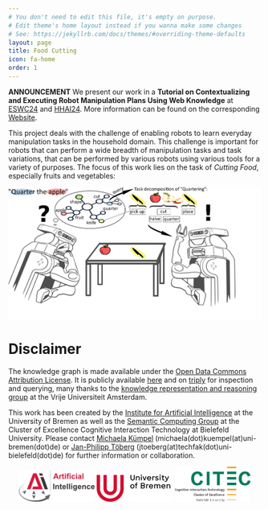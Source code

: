 ```yaml
---
# You don't need to edit this file, it's empty on purpose.
# Edit theme's home layout instead if you wanna make some changes
# See: https://jekyllrb.com/docs/themes/#overriding-theme-defaults
layout: page
title: Food Cutting
icon: fa-home
order: 1
---
```


**ANNOUNCEMENT**
We present our work in a **Tutorial on Contextualizing and Executing Robot Manipulation Plans Using Web Knowledge** at [ESWC24](https://2024.eswc-conferences.org/) and [HHAI24](https://hhai-conference.org/2024/).
More information can be found on the corresponding [Website](https://kr3-workshop.net/).



This project deals with the challenge of enabling robots to learn everyday manipulation tasks in the household domain.
This challenge is important for robots that can perform a wide breadth of manipulation tasks and task variations, that can be performed by various robots using various tools for a variety of purposes.
The focus of this work lies on the task of *Cutting Food*, especially fruits and vegetables:

<p align="center">
  <img src="assets/images/Motivation.jpg" width="800" alt="Enabling cognitive robots to cut food objects through an ontology"/><br>
</p>

# Disclaimer

The knowledge graph is made available under the [Open Data Commons Attribution License](http://opendatacommons.org/licenses/by/1.0/). It is publicly available [here](https://github.com/Food-Ninja/FoodCutting/blob/main/food_cutting.owl) and on [triply](https://api.krr.triply.cc/datasets/mkumpel/FruitCuttingKG/services/FruitCuttingKG/sparql) for inspection and querying, many thanks to the [knowledge representation and reasoning group](https://krr.cs.vu.nl/) at the Vrije Universiteit Amsterdam.

This work has been created by the [Institute for Artificial Intelligence](https://ai.uni-bremen.de/) at the University of Bremen as well as the [Semantic Computing Group](https://www.uni-bielefeld.de/fakultaeten/technische-fakultaet/arbeitsgruppen/semantic-computing/) at the Cluster of Excellence Cognitive Interaction Technology at Bielefeld University. Please contact [Michaela Kümpel](https://ai.uni-bremen.de/team/michaela_k%C3%BCmpel) (michaela(dot)kuempel(at)uni-bremen(dot)de) or [Jan-Philipp Töberg](https://www.uni-bielefeld.de/fakultaeten/technische-fakultaet/arbeitsgruppen/semantic-computing/team/jan-philipp-toeberg/) (jtoeberg(at)techfak(dot)uni-bielefeld(dot)de) for further information or collaboration.

<p align="center" width="90%">
      <img width="30%" src="assets/images/ai_logo.png"/>
      <img width="30%" src="assets/images/university_new.png"/>
      <img width="30%" src="assets/images/logo_citec_EN.png"/>
</p>
